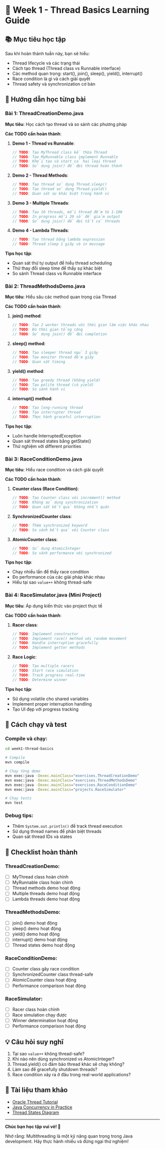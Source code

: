 # 🎯 Week 1 - Thread Basics Learning Guide

## 📚 Mục tiêu học tập

Sau khi hoàn thành tuần này, bạn sẽ hiểu:
- Thread lifecycle và các trạng thái
- Cách tạo thread (Thread class vs Runnable interface)
- Các method quan trọng: start(), join(), sleep(), yield(), interrupt()
- Race condition là gì và cách giải quyết
- Thread safety và synchronization cơ bản

## 🚀 Hướng dẫn học từng bài

### Bài 1: ThreadCreationDemo.java

**Mục tiêu**: Học cách tạo thread và so sánh các phương pháp

**Các TODO cần hoàn thành**:

1. **Demo 1 - Thread vs Runnable**:
   ```java
   // TODO: Tạo MyThread class kế thừa Thread
   // TODO: Tạo MyRunnable class implement Runnable
   // TODO: Khởi tạo và start cả hai loại thread
   // TODO: Sử dụng join() để đợi thread hoàn thành
   ```

2. **Demo 2 - Thread Methods**:
   ```java
   // TODO: Tạo thread sử dụng Thread.sleep()
   // TODO: Tạo thread sử dụng Thread.yield()
   // TODO: Quan sát sự khác biệt trong hành vi
   ```

3. **Demo 3 - Multiple Threads**:
   ```java
   // TODO: Tạo 10 threads, mỗi thread đếm từ 1-100
   // TODO: In progress mỗi 20 số để giảm output
   // TODO: Sử dụng join() để đợi tất cả threads
   ```

4. **Demo 4 - Lambda Threads**:
   ```java
   // TODO: Tạo thread bằng lambda expression
   // TODO: Thread sleep 1 giây và in message
   ```

**Tips học tập**:
- Quan sát thứ tự output để hiểu thread scheduling
- Thử thay đổi sleep time để thấy sự khác biệt
- So sánh Thread class vs Runnable interface

### Bài 2: ThreadMethodsDemo.java

**Mục tiêu**: Hiểu sâu các method quan trọng của Thread

**Các TODO cần hoàn thành**:

1. **join() method**:
   ```java
   // TODO: Tạo 2 worker threads với thời gian làm việc khác nhau
   // TODO: Đo thời gian tổng cộng
   // TODO: Sử dụng join() để đợi completion
   ```

2. **sleep() method**:
   ```java
   // TODO: Tạo sleeper thread ngủ 3 giây
   // TODO: Tạo monitor thread đếm giây
   // TODO: Quan sát timing
   ```

3. **yield() method**:
   ```java
   // TODO: Tạo greedy thread (không yield)
   // TODO: Tạo polite thread (có yield)
   // TODO: So sánh hành vi
   ```

4. **interrupt() method**:
   ```java
   // TODO: Tạo long-running thread
   // TODO: Tạo interrupter thread
   // TODO: Thực hành graceful interruption
   ```

**Tips học tập**:
- Luôn handle InterruptedException
- Quan sát thread states bằng getState()
- Thử nghiệm với different priorities

### Bài 3: RaceConditionDemo.java

**Mục tiêu**: Hiểu race condition và cách giải quyết

**Các TODO cần hoàn thành**:

1. **Counter class (Race Condition)**:
   ```java
   // TODO: Tạo Counter class với increment() method
   // TODO: Không sử dụng synchronization
   // TODO: Quan sát kết quả không nhất quán
   ```

2. **SynchronizedCounter class**:
   ```java
   // TODO: Thêm synchronized keyword
   // TODO: So sánh kết quả với Counter class
   ```

3. **AtomicCounter class**:
   ```java
   // TODO: Sử dụng AtomicInteger
   // TODO: So sánh performance với synchronized
   ```

**Tips học tập**:
- Chạy nhiều lần để thấy race condition
- Đo performance của các giải pháp khác nhau
- Hiểu tại sao `value++` không thread-safe

### Bài 4: RaceSimulator.java (Mini Project)

**Mục tiêu**: Áp dụng kiến thức vào project thực tế

**Các TODO cần hoàn thành**:

1. **Racer class**:
   ```java
   // TODO: Implement constructor
   // TODO: Implement race() method với random movement
   // TODO: Handle interruption gracefully
   // TODO: Implement getter methods
   ```

2. **Race Logic**:
   ```java
   // TODO: Tạo multiple racers
   // TODO: Start race simulation
   // TODO: Track progress real-time
   // TODO: Determine winner
   ```

**Tips học tập**:
- Sử dụng volatile cho shared variables
- Implement proper interruption handling
- Tạo UI đẹp với progress tracking

## 🔧 Cách chạy và test

### Compile và chạy:
```bash
cd week1-thread-basics

# Compile
mvn compile

# Chạy từng demo
mvn exec:java -Dexec.mainClass="exercises.ThreadCreationDemo"
mvn exec:java -Dexec.mainClass="exercises.ThreadMethodsDemo"
mvn exec:java -Dexec.mainClass="exercises.RaceConditionDemo"
mvn exec:java -Dexec.mainClass="projects.RaceSimulator"

# Chạy tests
mvn test
```

### Debug tips:
- Thêm `System.out.println()` để track thread execution
- Sử dụng thread names để phân biệt threads
- Quan sát thread IDs và states

## 🎯 Checklist hoàn thành

### ThreadCreationDemo:
- [ ] MyThread class hoàn chỉnh
- [ ] MyRunnable class hoàn chỉnh  
- [ ] Thread methods demo hoạt động
- [ ] Multiple threads demo hoạt động
- [ ] Lambda threads demo hoạt động

### ThreadMethodsDemo:
- [ ] join() demo hoạt động
- [ ] sleep() demo hoạt động
- [ ] yield() demo hoạt động
- [ ] interrupt() demo hoạt động
- [ ] Thread states demo hoạt động

### RaceConditionDemo:
- [ ] Counter class gây race condition
- [ ] SynchronizedCounter class thread-safe
- [ ] AtomicCounter class hoạt động
- [ ] Performance comparison hoạt động

### RaceSimulator:
- [ ] Racer class hoàn chỉnh
- [ ] Race simulation chạy được
- [ ] Winner determination hoạt động
- [ ] Performance comparison hoạt động

## 💡 Câu hỏi suy nghĩ

1. Tại sao `value++` không thread-safe?
2. Khi nào nên dùng synchronized vs AtomicInteger?
3. Thread.yield() có đảm bảo thread khác sẽ chạy không?
4. Làm sao để gracefully shutdown threads?
5. Race condition xảy ra ở đâu trong real-world applications?

## 🔗 Tài liệu tham khảo

- [Oracle Thread Tutorial](https://docs.oracle.com/javase/tutorial/essential/concurrency/)
- [Java Concurrency in Practice](https://jcip.net/)
- [Thread States Diagram](https://docs.oracle.com/javase/8/docs/api/java/lang/Thread.State.html)

---

**Chúc bạn học tập vui vẻ! 🚀**

Nhớ rằng: Multithreading là một kỹ năng quan trọng trong Java development. Hãy thực hành nhiều và đừng ngại thử nghiệm!
